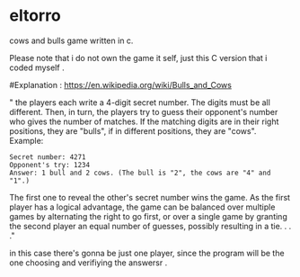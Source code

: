 # eltorro
cows and bulls game written in c.

Please note that i do not own the game it self, just this C version that i coded myself .


#Explanation : https://en.wikipedia.org/wiki/Bulls_and_Cows

" the players each write a 4-digit secret number. The digits must be all different. Then, in turn, the players try to guess their opponent's number who gives the number of matches. If the matching digits are in their right positions, they are "bulls", if in different positions, they are "cows". Example:

    Secret number: 4271
    Opponent's try: 1234
    Answer: 1 bull and 2 cows. (The bull is "2", the cows are "4" and "1".)

The first one to reveal the other's secret number wins the game. As the first player has a logical advantage, the game can be balanced over multiple games by alternating the right to go first, or over a single game by granting the second player an equal number of guesses, possibly resulting in a tie. . . ."


in this case there's gonna be just one player, since the program will be the one choosing and verifiying the answersr .

